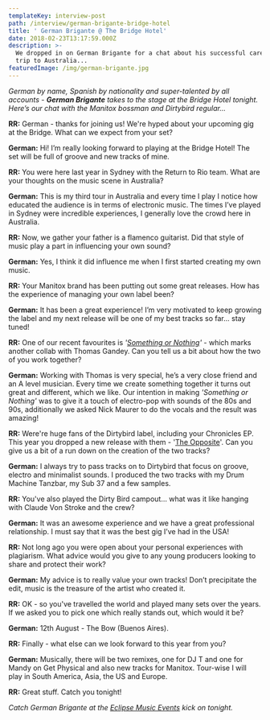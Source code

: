 ```yaml
---
templateKey: interview-post
path: /interview/german-brigante-bridge-hotel
title: ' German Brigante @ The Bridge Hotel'
date: 2018-02-23T13:17:59.000Z
description: >-
  We dropped in on German Brigante for a chat about his successful career and
  trip to Australia...
featuredImage: /img/german-brigante.jpg
---
```

_German by name, Spanish by nationality and super-talented by all accounts - **German Brigante** takes to the stage at the Bridge Hotel tonight. Here’s our chat with the Manitox bossman and Dirtybird regular..._

**RR:** German - thanks for joining us! We're hyped about your upcoming gig at the Bridge. What can we expect from your set?

**German:** Hi! I’m really looking forward to playing at the Bridge Hotel! The set will be full of groove and new tracks of mine.

**RR:** You were here last year in Sydney with the Return to Rio team. What are your thoughts on the music scene in Australia?

**German:** This is my third tour in Australia and every time I play I notice how educated the audience is in terms of electronic music. The times I’ve played in Sydney were incredible experiences, I generally love the crowd here in Australia.

**RR:** Now, we gather your father is a flamenco guitarist. Did that style of music play a part in influencing your own sound?

**German:** Yes, I think it did influence me when I first started creating my own music.

**RR:** Your Manitox brand has been putting out some great releases. How has the experience of managing your own label been?

**German:** It has been a great experience! I’m very motivated to keep growing the label and my next release will be one of my best tracks so far... stay tuned!

**RR:** One of our recent favourites is _'[Something or Nothing](https://www.beatport.com/track/something-or-nothing-original-mix/9782806)'_ - which marks another collab with Thomas Gandey. Can you tell us a bit about how the two of you work together?

**German:** Working with Thomas is very special, he’s a very close friend and an A level musician. Every time we create something together it turns out great and different, which we like. Our intention in making _'Something or Nothing'_ was to give it a touch of electro-pop with sounds of the 80s and 90s, additionally we asked Nick Maurer to do the vocals and the result was amazing!

**RR:** Were're huge fans of the Dirtybird label, including your Chronicles EP. This year you dropped a new release with them - '[The Opposite](https://www.beatport.com/release/the-opposite/2197103)'. Can you give us a bit of a run down on the creation of the two tracks?

**German:** I always try to pass tracks on to Dirtybird that focus on groove, electro and minimalist sounds. I produced the two tracks with my Drum Machine Tanzbar, my Sub 37 and a few samples.

**RR:** You've also played the Dirty Bird campout... what was it like hanging with Claude Von Stroke and the crew?

**German:** It was an awesome experience and we have a great professional relationship. I must say that it was the best gig I’ve had in the USA!

**RR:** Not long ago you were open about your personal experiences with plagiarism. What advice would you give to any young producers looking to share and protect their work?

**German:** My advice is to really value your own tracks! Don’t precipitate the edit, music is the treasure of the artist who created it.

**RR:** OK - so you've travelled the world and played many sets over the years. If we asked you to pick one which really stands out, which would it be?

**German:** 12th August - The Bow (Buenos Aires).

**RR:** Finally - what else can we look forward to this year from you?

**German:** Musically, there will be two remixes, one for DJ T and one for Mandy on Get Physical and also new tracks for Manitox. Tour-wise I will play in South America, Asia, the US and Europe.

**RR:** Great stuff. Catch you tonight!

_Catch German Brigante at the [Eclipse Music Events](https://www.facebook.com/eclipsemusiceventsaus/) kick on tonight._

